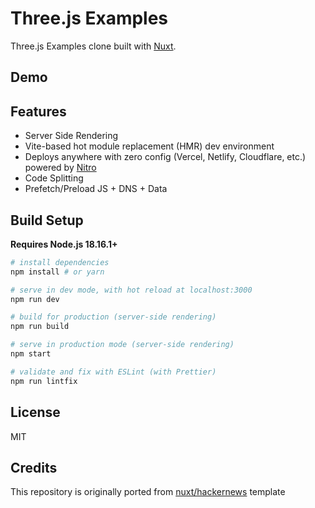# Three.js Examples

Three.js Examples clone built with [Nuxt](https://nuxt.com).

<!-- <p align="center">
  <a href="https://hn.nuxt.space" target="_blank">
    <img width="1090" src="https://hn.nuxt.space/cover.jpg">
    <br>
    Live Demo
  </a>
</p> -->

## Demo

<!-- https://hn.nuxt.space -->

<!-- > Hosted on [Vercel](https://vercel.com/): `npm run build` -->

<!-- To disable server-side render for a page, simply append `?csr` to the URL, example: https://hn.nuxt.space/news/1?csr -->

<!-- ## Performance

- Lighthouse [100/100](https://pagespeed.web.dev/report?url=https%3A%2F%2Fhackernews-git-nuxt3-nuxt-js.vercel.app%2Fnews%2F1) (Slow 4G / Mobile Moto G4)
  - Interactive: 1.4s
  - Total Blocking Time: 30ms -->

## Features

- Server Side Rendering
- Vite-based hot module replacement (HMR) dev environment
- Deploys anywhere with zero config (Vercel, Netlify, Cloudflare, etc.) powered by [Nitro](https://github.com/unjs/nitro)
- Code Splitting
- Prefetch/Preload JS + DNS + Data

## Build Setup

**Requires Node.js 18.16.1+**

``` bash
# install dependencies
npm install # or yarn

# serve in dev mode, with hot reload at localhost:3000
npm run dev

# build for production (server-side rendering)
npm run build

# serve in production mode (server-side rendering)
npm start

# validate and fix with ESLint (with Prettier)
npm run lintfix
```

## License

MIT

## Credits

This repository is originally ported from [nuxt/hackernews](https://github.com/nuxt/hackernews) template
